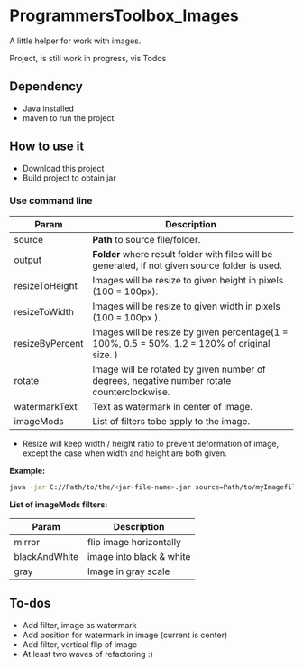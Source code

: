 # ProgrammersToolbox_Images

A little helper for work with images. 

Project, Is still work in progress, vis Todos


## Dependency

* Java installed
* maven to run the project

## How to use it

* Download this project
* Build project to obtain jar

### Use command line 

| Param | Description | 
| ------ | ------ | 
| source | **Path** to source file/folder. | 
| output | **Folder**  where result folder with files will be generated, if not given source folder is used. |
| resizeToHeight | Images will be resize to given height in pixels (100 = 100px). |
| resizeToWidth | Images will be resize to given width in pixels (100 = 100px ). |
| resizeByPercent | Images will be resize by given percentage(1 = 100%, 0.5 = 50%, 1.2 = 120% of original size. ) |
| rotate | Image will be rotated by given number of degrees, negative number rotate counterclockwise. |
| watermarkText | Text as watermark in center of image.  |
| imageMods | List of filters tobe apply to the image. |

* Resize will keep width / height ratio to prevent deformation of image, except the case when width and height are both given. 

**Example:**
```sh
java -jar C://Path/to/the/<jar-file-name>.jar source=Path/to/myImagefile.jpg output=Path/to/myresultFolder  resizeByPercent=0.5
```

**List of **imageMods** filters:**

| Param | Description | 
| ------ | ------ | 
| mirror | flip image horizontally | 
| blackAndWhite | image into black & white |
| gray | Image in gray scale |


## To-dos

* Add filter, image as watermark
* Add position for watermark in image (current is center)
* Add filter, vertical flip of image
* At least two waves of refactoring :)
